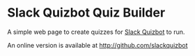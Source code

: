 # Slack Quizbot Quiz Builder
A simple web page to create quizzes for [Slack Quizbot](http://github.com/slackquizbot) to run.

An online version is available at http://github.com/slackquizbot
